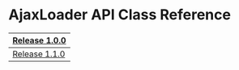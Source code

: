 # AjaxLoader API Class Reference #

| [Release 1.0.0](http://gwt-google-apis.googlecode.com/svn/javadoc/ajaxloader/1.0/index.html) |
|:---------------------------------------------------------------------------------------------|
| [Release 1.1.0](http://gwt-google-apis.googlecode.com/svn/javadoc/ajaxloader/1.1/index.html) |
